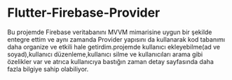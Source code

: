 # Flutter-Firebase-Provider
 Bu projemde Firebase veritabanını MVVM mimarisine uygun bir şekilde entegre ettim ve aynı zamanda Provider yapısını da kullanarak kod tabanımı daha organize ve etkili hale getirdim.projemde kullanıcı ekleyebilme(ad ve soyad),kullanıcı düzenleme,kullanıcı silme ve kullanıcıları arama gibi özelikler var ve atrıca kullanıcıya bastığın zaman detay sayfasında daha fazla bilgiye sahip olabiliyor.
